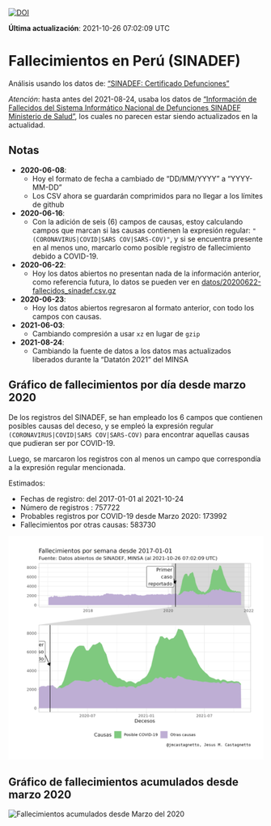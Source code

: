 [![DOI](https://zenodo.org/badge/270383647.svg)](https://zenodo.org/badge/latestdoi/270383647)

**Última actualización**: 2021-10-26 07:02:09 UTC

# Fallecimientos en Perú (SINADEF)

Análisis usando los datos de: [“SINADEF: Certificado
Defunciones”](https://www.datosabiertos.gob.pe/dataset/sinadef-certificado-defunciones)

*Atención*: hasta antes del 2021-08-24, usaba los datos de [“Información
de Fallecidos del Sistema Informático Nacional de Defunciones SINADEF
Ministerio de
Salud”](https://www.datosabiertos.gob.pe/dataset/informaci%C3%B3n-de-fallecidos-del-sistema-inform%C3%A1tico-nacional-de-defunciones-sinadef-ministerio),
los cuales no parecen estar siendo actualizados en la actualidad.

## Notas

-   **2020-06-08**:
    -   Hoy el formato de fecha a cambiado de “DD/MM/YYYY” a
        “YYYY-MM-DD”
    -   Los CSV ahora se guardarán comprimidos para no llegar a los
        límites de github
-   **2020-06-16**:
    -   Con la adición de seis (6) campos de causas, estoy calculando
        campos que marcan si las causas contienen la expresión regular:
        `"(CORONAVIRUS|COVID|SARS COV|SARS-COV)"`, y si se encuentra
        presente en al menos uno, marcarlo como posible registro de
        fallecimiento debido a COVID-19.
-   **2020-06-22**:
    -   Hoy los datos abiertos no presentan nada de la información
        anterior, como referencia futura, lo datos se pueden ver en
        [datos/20200622-fallecidos\_sinadef.csv.gz](%22datos/20200622-fallecidos_sinadef.csv.gz%22)
-   **2020-06-23**:
    -   Hoy los datos abiertos regresaron al formato anterior, con todo
        los campos con causas.
-   **2021-06-03**:
    -   Cambiando compresión a usar `xz` en lugar de `gzip`
-   **2021-08-24**:
    -   Cambiando la fuente de datos a los datos mas actualizados
        liberados durante la “Datatón 2021” del MINSA

## Gráfico de fallecimientos por día desde marzo 2020

De los registros del SINADEF, se han empleado los 6 campos que contienen
posibles causas del deceso, y se empleó la expresión regular
`(CORONAVIRUS|COVID|SARS COV|SARS-COV)` para encontrar aquellas causas
que pudieran ser por COVID-19.

Luego, se marcaron los registros con al menos un campo que correspondía
a la expresión regular mencionada.

Estimados:

-   Fechas de registro: del 2017-01-01 al 2021-10-24
-   Número de registros : 757722
-   Probables registros por COVID-19 desde Marzo 2020: 173992
-   Fallecimientos por otras causas: 583730

![Fallecimientos por semana](plots/fallecimientos-por-semana.png)

## Gráfico de fallecimientos acumulados desde marzo 2020

![Fallecimientos acumulados desde Marzo del
2020](plots/fallecimientos-acumulados.png)
